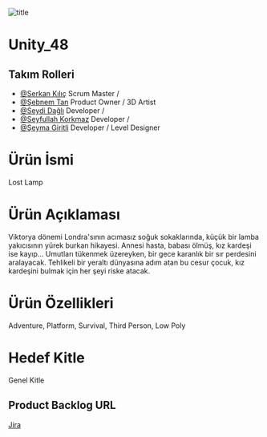 ![title](https://github.com/Serkan-K/Unity_48/assets/125659165/de1c83ce-f56a-40de-af70-1034916785ba)

# Unity_48                      

## Takım Rolleri

- [@Serkan Kılıç](https://www.) Scrum Master / 
- [@Şebnem Tan](https://www.) Product Owner / 3D Artist
- [@Seydi Dağlı](https://www.) Developer / 
- [@Seyfullah Korkmaz](https://www.) Developer / 
- [@Şeyma Giritli](https://www.) Developer / Level Designer


# Ürün İsmi
Lost Lamp

# Ürün Açıklaması
Viktorya dönemi Londra'sının acımasız soğuk sokaklarında, küçük bir lamba yakıcısının yürek burkan hikayesi. Annesi hasta, babası ölmüş, kız kardeşi ise kayıp...  Umutları tükenmek üzereyken, bir gece karanlık bir sır perdesini aralayacak. Tehlikeli bir yeraltı dünyasına adım atan bu cesur çocuk, kız kardeşini bulmak için her şeyi riske atacak.

# Ürün Özellikleri

Adventure, Platform, Survival, Third Person, Low Poly


# Hedef Kitle
Genel Kitle

## Product Backlog URL
[Jira](https://unity-48.atlassian.net/jira/core/projects/U48/summary?atlOrigin=eyJpIjoiNzM0MTE5YTFhYThmNGI0ZmI1MmNiMWMyMWYxOWExYTAiLCJwIjoiaiJ9)
